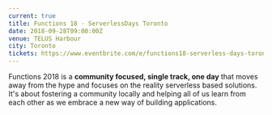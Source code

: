```yaml
---
current: true
title: Functions 18 - ServerlessDays Toronto
date: 2018-09-28T09:00:00Z
venue: TELUS Harbour
city: Toronto
tickets: https://www.eventbrite.com/e/functions18-serverless-days-toronto-tickets-47131227771
---
```


Functions 2018 is a **community focused, single track, one day** that moves away from the hype and focuses on the reality serverless based solutions. It's about fostering a community locally and helping all of us learn from each other as we embrace a new way of building applications.